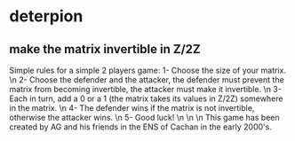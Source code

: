 # deterpion
make the matrix invertible in Z/2Z
----------------------------------
Simple rules for a simple 2 players game:
1- Choose the size of your matrix. \n
2- Choose the defender and the attacker, the defender must prevent the matrix from becoming invertible, the attacker must make it invertible. \n
3- Each in turn, add a 0 or a 1 (the matrix takes its values in Z/2Z) somewhere in the matrix. \n
4- The defender wins if the matrix is not invertible, otherwise the attacker wins. \n
5- Good luck! \n
\n
\n
This game has been created by AG and his friends in the ENS of Cachan in the early 2000's.
